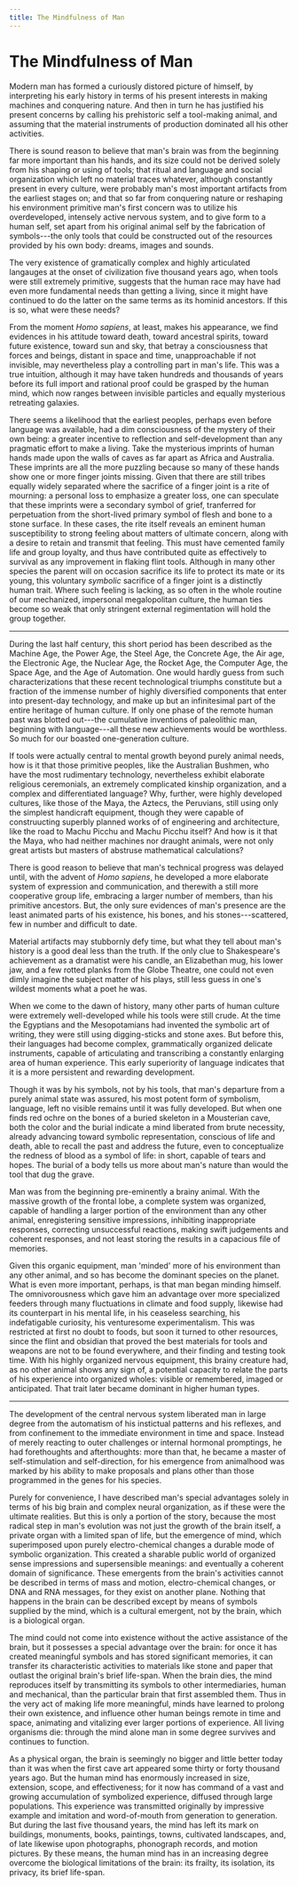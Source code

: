 ```yaml
---
title: The Mindfulness of Man
---
```


# The Mindfulness of Man

Modern man has formed a curiously distored picture of himself, by interpreting his early history in terms of his present interests in making machines and conquering nature. And then in turn he has justified his present concerns by calling his prehistoric self a tool-making animal, and assuming that the material instruments of production dominated all his other activities.

There is sound reason to believe that man's brain was from the beginning far more important than his hands, and its size could not be derived solely from his shaping or using of tools; that ritual and language and social organization which left no material traces whatever, although constantly present in every culture, were probably man's most important artifacts from the earliest stages on; and that so far from conquering nature or reshaping his environment primitive man's first concern was to utilize his overdeveloped, intensely active nervous system, and to give form to a human self, set apart from his original animal self by the fabrication of symbols---the only tools that could be constructed out of the resources provided by his own body: dreams, images and sounds.

The very existence of gramatically complex and highly articulated langauges at the onset of civilization five thousand years ago, when tools were still extremely primitive, suggests that the human race may have had even more fundamental needs than getting a living, since it might have continued to do the latter on the same terms as its hominid ancestors. If this is so, what were these needs?

From the moment _Homo sapiens_, at least, makes his appearance, we find evidences in his attitude toward death, toward ancestral spirits, toward future existence, toward sun and sky, that betray a consciousness that forces and beings, distant in space and time, unapproachable if not invisible, may nevertheless play a controlling part in man's life. This was a true intuition, although it may have taken hundreds and thousands of years before its full import and rational proof could be grasped by the human mind, which now ranges between invisible particles and equally mysterious retreating galaxies.

There seems a likelihood that the earliest peoples, perhaps even before language was available, had a dim consciousness of the mystery of their own being: a greater incentive to reflection and self-development than any pragmatic effort to make a living. Take the mysterious imprints of human hands made upon the walls of caves as far apart as Africa and Australia. These imprints are all the more puzzling because so many of these hands show one or more finger joints missing. Given that there are still tribes equally widely separated where the sacrifice of a finger joint is a rite of mourning: a personal loss to emphasize a greater loss, one can speculate that these imprints were a secondary symbol of grief, tranferred for perpetuation from the short-lived primary symbol of flesh and bone to a stone surface. In these cases, the rite itself reveals an eminent human susceptibility to strong feeling about matters of ultimate concern, along with a desire to retain and transmit that feeling. This must have cemented family life and group loyalty, and thus have contributed quite as effectively to survival as any improvement in flaking flint tools. Although in many other species the parent will on occasion sacrifice its life to protect its mate or its young, this voluntary _symbolic_ sacrifice of a finger joint is a distinctly human trait. Where such feeling is lacking, as so often in the whole routine of our mechanized, impersonal megalopolitan culture, the human ties become so weak that only stringent external regimentation will hold the group together.

---

During the last half century, this short period has been described as the Machine Age, the Power Age, the Steel Age, the Concrete Age, the Air age, the Electronic Age, the Nuclear Age, the Rocket Age, the Computer Age, the Space Age, and the Age of Automation. One would hardly guess from such characterizations that these recent technological triumphs constitute but a fraction of the immense number of highly diversified components that enter into present-day technology, and make up but an infinitesimal part of the entire heritage of human culture. If only one phase of the remote human past was blotted out---the cumulative inventions of paleolithic man, beginning with language---all these new achievements would be worthless. So much for our boasted one-generation culture.

If tools were actually central to mental growth beyond purely animal needs, how is it that those primitive peoples, like the Australian Bushmen, who have the most rudimentary technology, nevertheless exhibit elaborate religious ceremonials, an extremely complicated kinship organization, and a complex and differentiated language? Why, further, were highly developed cultures, like those of the Maya, the Aztecs, the Peruvians, still using only the simplest handicraft equipment, though they were capable of construucting superbly planned works of of engineering and architecture, like the road to Machu Picchu and Machu Picchu itself? And how is it that the Maya, who had neither machines nor draught animals, were not only great artists but masters of abstruse mathematical calculations?

There is good reason to believe that man's technical progress was delayed until, with the advent of _Homo sapiens_, he developed a more elaborate system of expression and communication, and therewith a still more cooperative group life, embracing a larger number of members, than his primitive ancestors. But, the only sure evidences of man's presence are the least animated parts of his existence, his bones, and his stones---scattered, few in number and difficult to date.

Material artifacts may stubbornly defy time, but what they tell about man's history is a good deal less than the truth. If the only clue to Shakespeare's achievement as a dramatist were his candle, an Elizabethan mug, his lower jaw, and a few rotted planks from the Globe Theatre, one could not even dimly imagine the subject matter of his plays, still less guess in one's wildest moments what a poet he was.

When we come to the dawn of history, many other parts of human culture were extremely well-developed while his tools were still crude. At the time the Egyptians and the Mesopotamians had invented the symbolic art of writing, they were still using digging-sticks and stone axes. But before this, their languages had become complex, grammatically organized delicate instruments, capable of articulating and transcribing a constantly enlarging area of human experience. This early superiority of language indicates that it is a more persistent and rewarding development.

Though it was by his symbols, not by his tools, that man's departure from a purely animal state was assured, his most potent form of symbolism, language, left no visible remains until it was fully developed. But when one finds red ochre on the bones of a buried skeleton in a Mousterian cave, both the color and the burial indicate a mind liberated from brute necessity, already advancing toward symbolic representation, conscious of life and death, able to recall the past and address the future, even to conceptualize the redness of blood as a symbol of life: in short, capable of tears and hopes. The burial of a body tells us more about man's nature than would the tool that dug the grave.

Man was from the beginning pre-eminently a brainy animal. With the massive growth of the frontal lobe, a complete system was organized, capable of handling a larger portion of the environment than any other animal, enregistering sensitive impressions, inhibiting inappropriate responses, correcting unsuccessful reactions, making swift judgements and coherent responses, and not least storing the results in a capacious file of memories.

Given this organic equipment, man 'minded' more of his environment than any other animal, and so has become the dominant species on the planet. What is even more important, perhaps, is that man began minding himself. The omnivorousness which gave him an advantage over more specialized feeders through many fluctuations in climate and food supply, likewise had its counterpart in his mental life, in his ceaseless searching, his indefatigable curiosity, his venturesome experimentalism. This was restricted at first no doubt to foods, but soon it turned to other resources, since the flint and obsidian that proved the best materials for tools and weapons are not to be found everywhere, and their finding and testing took time. With his highly organized nervous equipment, this brainy creature had, as no other animal shows any sign of, a potential capacity to relate the parts of his experience into organized wholes: visible or remembered, imaged or anticipated. That trait later became dominant in higher human types.

---

The development of the central nervous system liberated man in large degree from the automatism of his instictual patterns and his reflexes, and from confinement to the immediate environment in time and space. Instead of merely reacting to outer challenges or internal hormonal promptings, he had forethoughts and afterthoughts: more than that, he became a master of self-stimulation and self-direction, for his emergence from animalhood was marked by his ability to make proposals and plans other than those programmed in the genes for his species.

Purely for convenience, I have described man's special advantages solely in terms of his big brain and complex neural organization, as if these were the ultimate realities. But this is only a portion of the story, because the most radical step in man's evolution was not just the growth of the brain itself, a private organ with a limited span of life, but the emergence of mind, which superimposed upon purely electro-chemical changes a durable mode of symbolic organization. This created a sharable public world of organized sense impressions and supersensible meanings: and eventually a coherent domain of significance. These emergents from the brain's activities cannot be described in terms of mass and motion, electro-chemical changes, or DNA and RNA messages, for they exist on another plane. Nothing that happens in the brain can be described except by means of symbols supplied by the mind, which is a cultural emergent, not by the brain, which is a biological organ.

The mind could not come into existence without the active assistance of the brain, but it possesses a special advantage over the brain: for once it has created meaningful symbols and has stored significant memories, it can transfer its characteristic activities to materials like stone and paper that outlast the original brain's brief life-span. When the brain dies, the mind reproduces itself by transmitting its symbols to other intermediaries, human and mechanical, than the particular brain that first assembled them. Thus in the very act of making life more meaningful, minds have learned to prolong their own existence, and influence other human beings remote in time and space, animating and vitalizing ever larger portions of experience. All living organisms die: through the mind alone man in some degree survives and continues to function.

As a physical organ, the brain is seemingly no bigger and little better today than it was when the first cave art appeared some thirty or forty thousand years ago. But the human mind has enormously increased in size, extension, scope, and effectiveness; for it now has command of a vast and growing accumulation of symbolized experience, diffused through large populations. This experience was transmitted originally by impressive example and imitation and word-of-mouth from generation to generation. But during the last five thousand years, the mind has left its mark on buildings, monuments, books, paintings, towns, cultivated landscapes, and, of late likewise upon photographs, phonograph records, and motion pictures. By these means, the human mind has in an increasing degree overcome the biological limitations of the brain: its frailty, its isolation, its privacy, its brief life-span.
